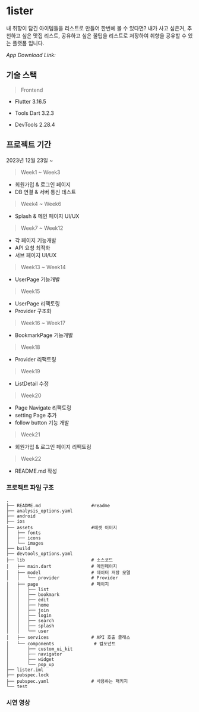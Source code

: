 # 1ister

내 취향이 담긴 아이템들을 리스트로 만들어 한번에 볼 수 있다면? 내가 사고 싶은거, 추천하고 싶은 맛집 리스트, 공유하고 싶은 꿀팁을 리스트로 저장하여 취향을 공유할 수 있는 플랫폼 입니다.

_App Download Link:_



## 기술 스택

>Frontend

* Flutter 3.16.5

* Tools Dart 3.2.3 

* DevTools 2.28.4



## 프로젝트 기간

2023년 12월 23일 ~ 


>Week1 ~ Week3

* 회원가입 & 로그인 페이지 
* DB 연결 & 서버 통신 테스트

>Week4 ~ Week6
* Splash & 메인 페이지 UI/UX

>Week7 ~ Week12
* 각 페이지 기능개발
* API 요청 최적화
* 서브 페이지 UI/UX

>Week13 ~ Week14
* UserPage 기능개발

>Week15
* UserPage 리팩토링
* Provider 구조화 

>Week16 ~ Week17
* BookmarkPage 기능개발

>Week18
* Provider 리팩토링

>Week19
* ListDetail 수정

>Week20
* Page Navigate 리팩토링
* setting Page 추가
* follow button 기능 개발

>Week21
* 회원가입 & 로그인 페이지 리팩토링

>Week22
* README.md 작성


### 프로젝트 파일 구조

```
.
├── README.md                   #readme
├── analysis_options.yaml
├── android
├── ios
├── assets                      #에셋 이미지
│   ├── fonts
│   ├── icons
│   └── images
├── build
├── devtools_options.yaml
├── lib                         # 소스코드
│   ├── main.dart               # 메인페이지
│   ├── model                   # 데이터 저장 모델
│   │   └── provider            # Provider
│   ├── page                    # 페이지
│   │   ├── list
│   │   ├── bookmark
│   │   ├── edit
│   │   ├── home
│   │   ├── join
│   │   ├── login
│   │   ├── search
│   │   ├── splash
│   │   └── user
│   ├── services                # API 호출 클래스
│   └── components               # 컴포넌트
│       ├── custom_ui_kit
│       ├── navigator
│       ├── widget
│       └── pop_up
├── lister.iml
├── pubspec.lock
├── pubspec.yaml                # 사용하는 패키지
└── test

```



### 시연 영상


